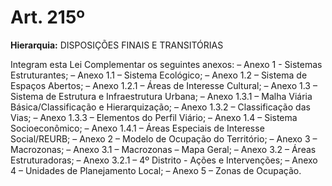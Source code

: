 # Art. 215º

**Hierarquia:** DISPOSIÇÕES FINAIS E TRANSITÓRIAS

Integram esta Lei Complementar os seguintes anexos:
– Anexo 1 - Sistemas Estruturantes;
– Anexo 1.1 – Sistema Ecológico;
– Anexo 1.2 – Sistema de Espaços Abertos;
– Anexo 1.2.1 – Áreas de Interesse Cultural;
– Anexo 1.3 – Sistema de Estrutura e Infraestrutura Urbana;
– Anexo 1.3.1 – Malha Viária Básica/Classificação e Hierarquização;
– Anexo 1.3.2 – Classificação das Vias;
– Anexo 1.3.3 – Elementos do Perfil Viário;
– Anexo 1.4 – Sistema Socioeconômico;
– Anexo 1.4.1 – Áreas Especiais de Interesse Social/REURB;
– Anexo 2 – Modelo de Ocupação do Território;
– Anexo 3 – Macrozonas;
– Anexo 3.1 – Macrozonas – Mapa Geral;
– Anexo 3.2 – Áreas Estruturadoras;
– Anexo 3.2.1 – 4º Distrito - Ações e Intervenções;
– Anexo 4 – Unidades de Planejamento Local;
– Anexo 5 – Zonas de Ocupação.






